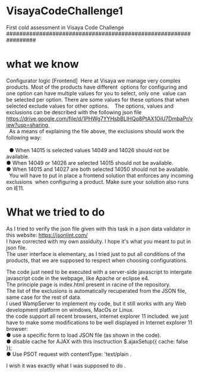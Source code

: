 # VisayaCodeChallenge1
First cold assessment in Visaya Code Challenge
#################################################################<br>
# what we know

Configurator logic [Frontend] 
Here at Visaya we manage very complex products. Most of the products have different 
options for configuring and one option can have multiple values for you to select, only one 
value can be selected per option. There are some values for these options that when 
selected exclude values for other options. 
 
The options, values and exclusions can be described with the following json file 
https://drive.google.com/file/d/1PHWg7YYHsbBLIHQq8PtAX1OiU7DmbaPr/view?usp=sharing <br>
 
As a means of explaining the file above, the exclusions should work the following way:<br>
<br> 
● When 14015 is selected values 14049 and 14026 should not be available. <br>
● When 14049 or 14026 are selected 14015 should not be available. <br>
● When 14015 and 14027 are both selected 14050 should not be available. <br>
 
You will have to put in place a frontend solution that enforces any incoming exclusions 
when configuring a product. Make sure your solution also runs on IE11. 

# What we tried to do

As I tried to verify the json file given with this task in a json data validator in this website: https://jsonlint.com/ <br> I have corrected with my own assiduity. I hope it's what you meant to put in json file. <br>
The user interface is elementary, as I tried just to put all conditions of the products, that we are supposed to respect when choosing configurations.

The code just need to be executed with a server-side javascript to intergate javascript code in the webpage, like Apache or eclipse e4.<br>
The principle page is index.html present in racine of the repository. <br>
The list of the exclusions is automatically recuperated from the JSON file, same case for the rest of data.<br>
I used WampServer to implement my code, but it still works with any Web development platform on windows, MacOs or Linux. <br>
the code support all recent browsers, internet explorer 11 included.
we just have to make some modifications to be well displayed in Internet explorer 11 browser: <br>
● use a specific form to load JSON file (as shown in the code). <br>
● disable cache for AJAX  with this insctruction $.ajaxSetup({ cache: false }); <br>
● Use PSOT request with  contentType: 'text/plain .

I wish it was exactly what I was supposed to do .

